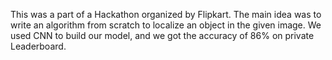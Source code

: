 This was a part of a Hackathon organized by Flipkart.
The main idea was to write an algorithm from scratch to localize an object in the given image.
We used CNN to build our model, and we got the accuracy of 86% on private Leaderboard.

